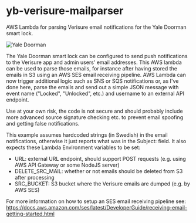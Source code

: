 # yb-verisure-mailparser
AWS Lambda for parsing Verisure email notifications for the Yale Doorman smart lock. 

![Yale Doorman](https://www.yale.se/presets/product-slideshow/Yale/YaleSE/produkter/entredorr/Doorman%20Beslag%20utsida%20-%20364682.jpg)

The Yale Doorman smart lock can be configured to send push notifications to the Verisure app and admin users' email addresses. This AWS lambda can be used to parse those emails, for instance after having stored the emails in S3 using an AWS SES email receiving pipeline. AWS Lambda can now trigger additional logic such as SNS or SQS notifications or, as I've done here, parse the emails and send out a simple JSON message with event name ("Locked", "Unlocked", etc.) and username to an external API endpoint.

Use at your own risk, the code is not secure and should probably include more advanced source signature checking etc. to prevent email spoofing and getting false notifications.

This example assumes hardcoded strings (in Swedish) in the email notifications, otherwise it just reports what was in the Subject: field. It also expects these Lambda Environment variables to be set:
* URL: external URL endpoint, should support POST requests (e.g. using AWS API Gateway or some NodeJS server) 
* DELETE_SRC_MAIL: whether or not emails should be deleted from S3 after processing
* SRC_BUCKET: S3 bucket where the Verisure emails are dumped (e.g. by AWS SES)

For more information on how to setup an SES email receiving pipeline see: https://docs.aws.amazon.com/ses/latest/DeveloperGuide/receiving-email-getting-started.html
